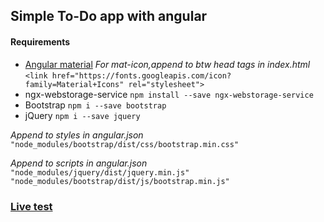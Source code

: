 ## Simple To-Do app with angular

#### Requirements

- [Angular material](http://material.angular.io "Angular material")
*For mat-icon,append to btw head tags in index.html*
`<link href="https://fonts.googleapis.com/icon?family=Material+Icons" rel="stylesheet">`
- ngx-webstorage-service `npm install --save ngx-webstorage-service`
- Bootstrap `npm i --save bootstrap`
- jQuery `npm i --save jquery`

*Append to styles in angular.json*
`"node_modules/bootstrap/dist/css/bootstrap.min.css"`

*Append to scripts in angular.json*
 `"node_modules/jquery/dist/jquery.min.js"`
 `"node_modules/bootstrap/dist/js/bootstrap.min.js"`
 
###  [Live test](http://kubisimsek.com/todo/ "Live test")